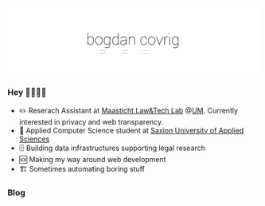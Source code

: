 <!-- COVER GIF
![bogdan covrig gif](https://github.com/BogDAAAMN/BogDAAAMN/blob/master/_media/hi.gif)
-->

 <p align="center"> 
    <img src="https://github.com/BogDAAAMN/BogDAAAMN/blob/master/_media/hi.gif" alt="Bogdan Covrig. reserach assistant. web developer. technolawgeek">
 </p>

### Hey 👋🏻👋🏻

- ✏️ Reserach Assistant at [Maasticht Law&Tech Lab](https://www.maastrichtuniversity.nl/about-um/faculties/law/research/law-and-tech-lab) @[UM](https://twitter.com/MaastrichtU). Currently interested in privacy and web transparency.
- 📖 Applied Computer Science student at [Saxion University of Applied Sciences](https://twitter.com/SaxionUAS)
- 🗄️ Building data infrastructures supporting legal research
- 🆘 Making my way around web development
- 🏗️ Sometimes automating boring stuff

### Blog

<!-- DEV:START -->
<!-- DEV:END -->

<!--
**BogDAAAMN/BogDAAAMN** is a ✨ _special_ ✨ repository because its `README.md` (this file) appears on your GitHub profile.


👋🏻👋🏻

- 🔭 I’m currently working on ...
- 🌱 I’m currently learning ...
- 👯 I’m looking to collaborate on ...
- 🤔 I’m looking for help with ...
- 💬 Ask me about ...
- 📫 How to reach me: ...
- 😄 Pronouns: ...
- ⚡ Fun fact: ...
-->
